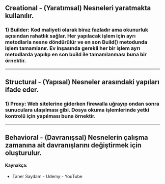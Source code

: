 ## Creational -  (Yaratımsal) Nesneleri yaratmakta kullanılır.
### 1) Builder: Kod maliyeti olarak biraz fazladır ama okunurluk açısından rahatlık sağlar. Her yapılacak işlem için ayrı metodlarla nesne döndürülür ve en son Build() metodunda işlem tamamlanır. Ev inşasında gerekli her bir işlem ayrı metodlarda yapılıp en son build ile tamamlanması buna bir örnektir.
---
## Structural - (Yapısal) Nesneler arasındaki yapıları ifade eder.
### 1) Proxy: Web sitelerine giderken firewalla uğrayıp ondan sonra sunuculara ulaşılması gibi. Dosya okuma işlemlerinde yetki kontrolü için yapılması buna örnektir.
---
## Behavioral -  (Davranışsal) Nesnelerin çalışma zamanına ait davranışlarını değiştirmek için oluşturulur.


#### Kaynakça:
- Taner Saydam - Udemy - YouTube
